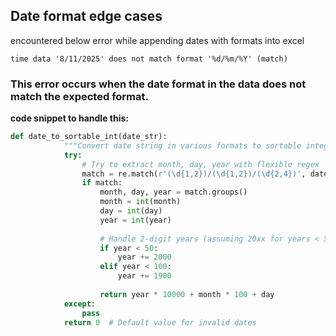 ## Date format edge cases


encountered below error while appending dates with formats into excel

```
time data '8/11/2025' does not match format '%d/%m/%Y' (match)
```

### This error occurs when the date format in the data does not match the expected format.

**code snippet to handle this:**

```python
def date_to_sortable_int(date_str):
            """Convert date string in various formats to sortable integer (YYYYMMDD)"""
            try:
                # Try to extract month, day, year with flexible regex
                match = re.match(r'(\d{1,2})/(\d{1,2})/(\d{2,4})', date_str)
                if match:
                    month, day, year = match.groups()
                    month = int(month)
                    day = int(day)
                    year = int(year)
                    
                    # Handle 2-digit years (assuming 20xx for years < 50, 19xx otherwise)
                    if year < 50:
                        year += 2000
                    elif year < 100:
                        year += 1900
                    
                    return year * 10000 + month * 100 + day
            except:
                pass
            return 0  # Default value for invalid dates
```
